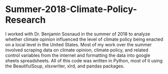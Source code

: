 # Summer-2018-Climate-Policy-Research

I worked with Dr. Benjamin Sosnaud in the summer of 2018 to analyze whether climate opinion influenced the level of climate policy being enacted on a local level in the United States. Most of my work over the summer involved scraping data on climate opinion, climate policy, and related control variables from the internet and formatting the data into google sheets spreadsheets. All of this code was written in Python, most of it using the BeautifulSoup, xlsxwriter, xlrd, and pandas packages.
